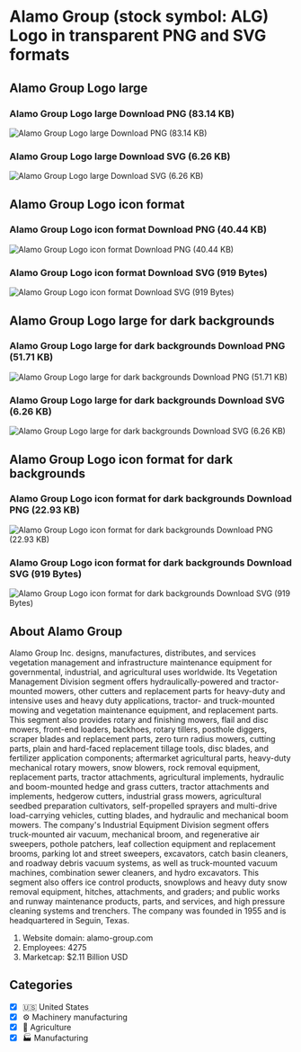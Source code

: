 # Alamo Group (stock symbol: ALG) Logo in transparent PNG and SVG formats

## Alamo Group Logo large

### Alamo Group Logo large Download PNG (83.14 KB)

![Alamo Group Logo large Download PNG (83.14 KB)](/img/orig/ALG_BIG-056b0540.png)

### Alamo Group Logo large Download SVG (6.26 KB)

![Alamo Group Logo large Download SVG (6.26 KB)](/img/orig/ALG_BIG-38ab58cc.svg)

## Alamo Group Logo icon format

### Alamo Group Logo icon format Download PNG (40.44 KB)

![Alamo Group Logo icon format Download PNG (40.44 KB)](/img/orig/ALG-e4e3e643.png)

### Alamo Group Logo icon format Download SVG (919 Bytes)

![Alamo Group Logo icon format Download SVG (919 Bytes)](/img/orig/ALG-a1e724fd.svg)

## Alamo Group Logo large for dark backgrounds

### Alamo Group Logo large for dark backgrounds Download PNG (51.71 KB)

![Alamo Group Logo large for dark backgrounds Download PNG (51.71 KB)](/img/orig/ALG_BIG.D-8c036b03.png)

### Alamo Group Logo large for dark backgrounds Download SVG (6.26 KB)

![Alamo Group Logo large for dark backgrounds Download SVG (6.26 KB)](/img/orig/ALG_BIG.D-d360c829.svg)

## Alamo Group Logo icon format for dark backgrounds

### Alamo Group Logo icon format for dark backgrounds Download PNG (22.93 KB)

![Alamo Group Logo icon format for dark backgrounds Download PNG (22.93 KB)](/img/orig/ALG.D-35def602.png)

### Alamo Group Logo icon format for dark backgrounds Download SVG (919 Bytes)

![Alamo Group Logo icon format for dark backgrounds Download SVG (919 Bytes)](/img/orig/ALG.D-5ac7e0cf.svg)

## About Alamo Group

Alamo Group Inc. designs, manufactures, distributes, and services vegetation management and infrastructure maintenance equipment for governmental, industrial, and agricultural uses worldwide. Its Vegetation Management Division segment offers hydraulically-powered and tractor-mounted mowers, other cutters and replacement parts for heavy-duty and intensive uses and heavy duty applications, tractor- and truck-mounted mowing and vegetation maintenance equipment, and replacement parts. This segment also provides rotary and finishing mowers, flail and disc mowers, front-end loaders, backhoes, rotary tillers, posthole diggers, scraper blades and replacement parts, zero turn radius mowers, cutting parts, plain and hard-faced replacement tillage tools, disc blades, and fertilizer application components; aftermarket agricultural parts, heavy-duty mechanical rotary mowers, snow blowers, rock removal equipment, replacement parts, tractor attachments, agricultural implements, hydraulic and boom-mounted hedge and grass cutters, tractor attachments and implements, hedgerow cutters, industrial grass mowers, agricultural seedbed preparation cultivators, self-propelled sprayers and multi-drive load-carrying vehicles, cutting blades, and hydraulic and mechanical boom mowers. The company's Industrial Equipment Division segment offers truck-mounted air vacuum, mechanical broom, and regenerative air sweepers, pothole patchers, leaf collection equipment and replacement brooms, parking lot and street sweepers, excavators, catch basin cleaners, and roadway debris vacuum systems, as well as truck-mounted vacuum machines, combination sewer cleaners, and hydro excavators. This segment also offers ice control products, snowplows and heavy duty snow removal equipment, hitches, attachments, and graders; and public works and runway maintenance products, parts, and services, and high pressure cleaning systems and trenchers. The company was founded in 1955 and is headquartered in Seguin, Texas.

1. Website domain: alamo-group.com
2. Employees: 4275
3. Marketcap: $2.11 Billion USD


## Categories
- [x] 🇺🇸 United States
- [x] ⚙️ Machinery manufacturing
- [x] 🚜 Agriculture
- [x] 🏭 Manufacturing

